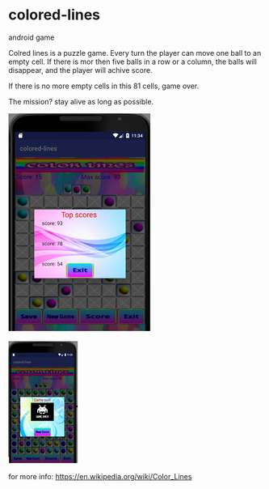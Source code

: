 # colored-lines
android game


Colred lines is a puzzle game. Every turn the player can move one ball to an empty cell.
If there is mor then five balls in a row or a column, the balls will disappear, and the player will achive score.

If there is no more empty cells in this 81 cells, game over.

The mission? stay alive as long as possible.


![Alt text](https://github.com/Yoavlo/colored-lines/blob/master/score.bmp "top score screen")

![Alt text](https://github.com/Yoavlo/colored-lines/blob/master/gameover.bmp "game over screen")




for more info:
https://en.wikipedia.org/wiki/Color_Lines



